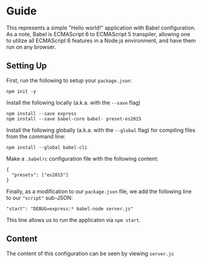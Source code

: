 # Guide

This represents a simple "Hello world!" application with Babel configuration.  As a note, Babel is ECMAScript 6 to ECMAScript 5 transpiler, allowing one to utilize all ECMAScript 6 features in a Node.js environment, and have them run on any browser.  

## Setting Up

First, run the following to setup your `package.json`:

```
npm init -y
```

Install the following locally (a.k.a. with the `--save` flag)

```
npm install --save express
npm install --save babel-core babel- preset-es2015
```

Install the following globally (a.k.a. with the `--global` flag) for compiling files from the command line:

```
npm install --global babel-cli
```

Make a `.babelrc` configuration file with the following content:

```
{
  "presets": ["es2015"]
}
```

Finally, as a modification to our `package.json` file, we add the following line to our `"script"` sub-JSON:

```
"start": "DEBUG=express:* babel-node server.js"
```

This line allows us to run the applicaton via `npm start`.

## Content

The content of this configuration can be seen by viewing `server.js`
